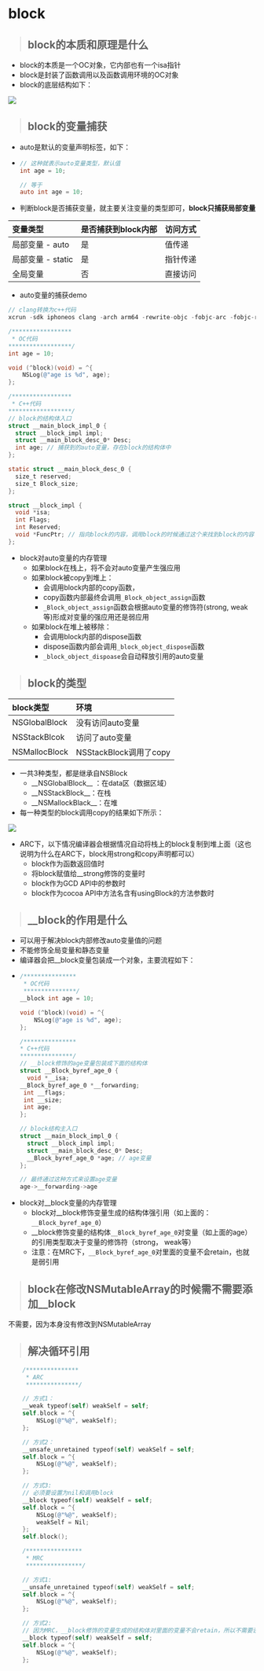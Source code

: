 # block

> ## block的本质和原理是什么

* block的本质是一个OC对象，它内部也有一个isa指针
* block是封装了函数调用以及函数调用环境的OC对象
* block的底层结构如下：

![](../.gitbook/assets/2019112101.png)

> ## block的变量捕获

* auto是默认的变量声明标签，如下：
* ```objectivec
  // 这种就表示auto变量类型，默认值
  int age = 10;

  // 等于
  auto int age = 10;
  ```
* 判断block是否捕获变量，就主要关注变量的类型即可，**block只捕获局部变量**

| 变量类型 | 是否捕获到block内部 | 访问方式 |
| :--- | :--- | :--- |
| 局部变量 - auto | 是 | 值传递 |
| 局部变量 - static | 是 | 指针传递 |
| 全局变量 | 否 | 直接访问 |

* auto变量的捕获demo

```objectivec
// clang转换为c++代码
xcrun -sdk iphoneos clang -arch arm64 -rewrite-objc -fobjc-arc -fobjc-runtime=ios-8.0.0 main.m

/*****************
 * OC代码
******************/
int age = 10;

void (^block)(void) = ^{
    NSLog(@"age is %d", age);
};

/*****************
 * C++代码
******************/
// block的结构体入口
struct __main_block_impl_0 {
  struct __block_impl impl;
  struct __main_block_desc_0* Desc;
  int age; // 捕获到的auto变量，存在block的结构体中
};

static struct __main_block_desc_0 {
  size_t reserved;
  size_t Block_size;
};

struct __block_impl {
  void *isa;
  int Flags;
  int Reserved;
  void *FuncPtr; // 指向block的内容，调用block的时候通过这个来找到block的内容
};
```

* block对auto变量的内存管理
  * 如果block在栈上，将不会对auto变量产生强应用
  * 如果block被copy到堆上：
    * 会调用block内部的copy函数，
    * copy函数内部最终会调用`_Block_object_assign`函数
    * `_Block_object_assign`函数会根据auto变量的修饰符\(strong, weak 等\)形成对变量的强应用还是弱应用
  * 如果block在堆上被移除：
    * 会调用block内部的dispose函数
    * dispose函数内部会调用`_block_object_dispose`函数
    * `_block_object_dispoase`会自动释放引用的auto变量

> ## block的类型

| block类型 | 环境 |
| :--- | :--- |
| NSGlobalBlock | 没有访问auto变量 |
| NSStackBlcok | 访问了auto变量 |
| NSMallocBlock | NSStackBlock调用了copy |

* 一共3种类型，都是继承自NSBlock
  * \_\_NSGlobalBlock\_\_ ：在data区（数据区域）
  * \_\_NSStackBlock\_\_：在栈
  * \_\_NSMallockBlack\_\_：在堆
* 每一种类型的block调用copy的结果如下所示：

![](../.gitbook/assets/2019112103.png)

* ARC下，以下情况编译器会根据情况自动将栈上的block复制到堆上面（这也说明为什么在ARC下，block用strong和copy声明都可以）
  * block作为函数返回值时
  * 将block赋值给\_\_strong修饰的变量时
  * block作为GCD API中的参数时
  * block作为cocoa API中方法名含有usingBlock的方法参数时

> ## \_\_block的作用是什么

* 可以用于解决block内部修改auto变量值的问题
* 不能修饰全局变量和静态变量
* 编译器会把\_\_block变量包装成一个对象，主要流程如下：
* ```objectivec
  /***************
   * OC代码
   ***************/
  __block int age = 10;

  void (^block)(void) = ^{
      NSLog(@"age is %d", age);
  };

  /***************
  * C++代码
  ***************/
  // __block修饰的age变量包装成下面的结构体
  struct __Block_byref_age_0 {
    void *__isa;
  __Block_byref_age_0 *__forwarding;
   int __flags;
   int __size;
   int age;
  };

  // block结构主入口
  struct __main_block_impl_0 {
    struct __block_impl impl;
    struct __main_block_desc_0* Desc;
    __Block_byref_age_0 *age; // age变量
  };

  // 最终通过这种方式来设置age变量
  age->__forwarding->age
  ```
* block对\_\_block变量的内存管理
  * block对\_\_block修饰变量生成的结构体强引用（如上面的：`__Block_byref_age_0`）
  * \_\_block修饰变量的结构体`__Block_byref_age_0`对变量（如上面的age）的引用类型取决于变量的修饰符（strong， weak等）
  * 注意：在MRC下，`__Block_byref_age_0`对里面的变量不会retain，也就是弱引用

> ## block在修改NSMutableArray的时候需不需要添加\_\_block

不需要，因为本身没有修改到NSMutableArray

> ## 解决循环引用

```objectivec
    /***************
     * ARC
     ***************/

    // 方式1：
    __weak typeof(self) weakSelf = self;
    self.block = ^{
        NSLog(@"%@", weakSelf);
    };

    // 方式2：
    __unsafe_unretained typeof(self) weakSelf = self;
    self.block = ^{
        NSLog(@"%@", weakSelf);
    };

    // 方式3:
    // 必须要设置为nil和调用block
    __block typeof(self) weakSelf = self;
    self.block = ^{
        NSLog(@"%@", weakSelf);
        weakSelf = Nil;
    };
    self.block();

    /****************
     * MRC
     ****************/

    // 方式1:
    __unsafe_unretained typeof(self) weakSelf = self;
    self.block = ^{
        NSLog(@"%@", weakSelf);
    };

    // 方式2:
    // 因为MRC，__block修饰的变量生成的结构体对里面的变量不会retain，所以不需要设置nil
    __block typeof(self) weakSelf = self;
    self.block = ^{
        NSLog(@"%@", weakSelf);
    };
```



